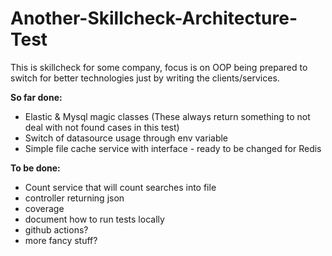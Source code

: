 # Another-Skillcheck-Architecture-Test
This is skillcheck for some company, focus is on OOP being prepared to switch for better technologies just by writing the clients/services.


**So far done:**
- Elastic & Mysql magic classes (These always return something to not deal with not found cases in this test)
- Switch of datasource usage through env variable 
- Simple file cache service with interface - ready to be changed for Redis


**To be done:**
- Count service that will count searches into file
- controller returning json
- coverage
- document how to run tests locally
- github actions?
- more fancy stuff?